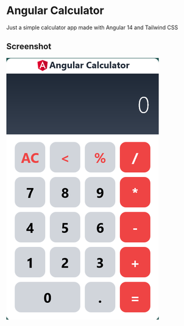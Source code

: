 # Angular Calculator

Just a simple calculator app made with Angular 14 and Tailwind CSS

## Screenshot

![Screenshot](Screenshots/ss1.png)
